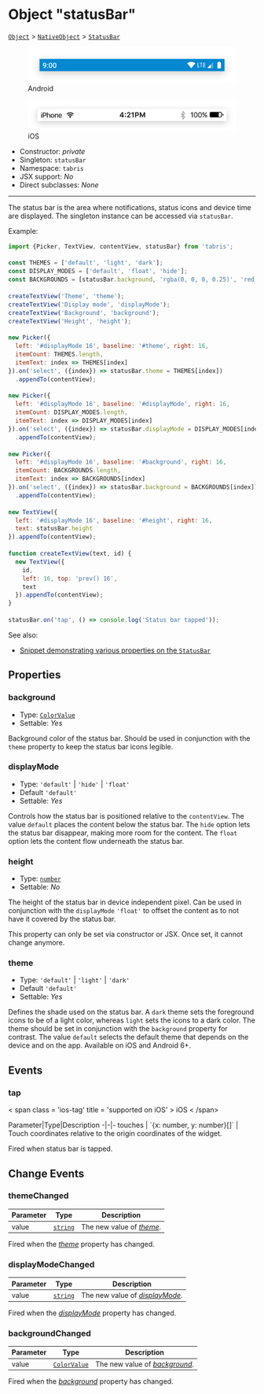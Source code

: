 ---
---
# Object "statusBar"

<span style="white-space:nowrap;">[`Object`](https://developer.mozilla.org/en-US/docs/Web/JavaScript/Reference/Global_Objects/Object)</span> > <span style="white-space:nowrap;">[`NativeObject`](NativeObject.md)</span> > <span style="white-space:nowrap;">[`StatusBar`](StatusBar.md)</span>

<div class="tabris-image"><figure><div><img srcset="img\android\StatusBar.png 2x" src="img\android\StatusBar.png" alt="StatusBar on Android"/></div><figcaption>Android</figcaption></figure><figure><div><img srcset="img\ios\StatusBar.png 2x" src="img\ios\StatusBar.png" alt="StatusBar on iOS"/></div><figcaption>iOS</figcaption></figure></div>

* Constructor: *private*
* Singleton: `statusBar`
* Namespace: `tabris`
* JSX support: *No*
* Direct subclasses: *None*
--------
The status bar is the area where notifications, status icons and device time are displayed. The singleton instance can be accessed via `statusBar`.


Example:
```js
import {Picker, TextView, contentView, statusBar} from 'tabris';

const THEMES = ['default', 'light', 'dark'];
const DISPLAY_MODES = ['default', 'float', 'hide'];
const BACKGROUNDS = [statusBar.background, 'rgba(0, 0, 0, 0.25)', 'red', 'green', 'blue'];

createTextView('Theme', 'theme');
createTextView('Display mode', 'displayMode');
createTextView('Background', 'background');
createTextView('Height', 'height');

new Picker({
  left: '#displayMode 16', baseline: '#theme', right: 16,
  itemCount: THEMES.length,
  itemText: index => THEMES[index]
}).on('select', ({index}) => statusBar.theme = THEMES[index])
  .appendTo(contentView);

new Picker({
  left: '#displayMode 16', baseline: '#displayMode', right: 16,
  itemCount: DISPLAY_MODES.length,
  itemText: index => DISPLAY_MODES[index]
}).on('select', ({index}) => statusBar.displayMode = DISPLAY_MODES[index])
  .appendTo(contentView);

new Picker({
  left: '#displayMode 16', baseline: '#background', right: 16,
  itemCount: BACKGROUNDS.length,
  itemText: index => BACKGROUNDS[index]
}).on('select', ({index}) => statusBar.background = BACKGROUNDS[index])
  .appendTo(contentView);

new TextView({
  left: '#displayMode 16', baseline: '#height', right: 16,
  text: statusBar.height
}).appendTo(contentView);

function createTextView(text, id) {
  new TextView({
    id,
    left: 16, top: 'prev() 16',
    text
  }).appendTo(contentView);
}

statusBar.on('tap', () => console.log('Status bar tapped'));
```
See also:

- [Snippet demonstrating various properties on the `StatusBar`](https://github.com/eclipsesource/tabris-js/tree/v3.0.0-beta2-dev.20190219+1046/snippets/statusbar.js)

## Properties

### background


* Type: <span style="white-space:nowrap;">[`ColorValue`](../types.md#colorvalue)</span>
* Settable: *Yes*



Background color of the status bar. Should be used in conjunction with the `theme` property to keep the status bar icons legible.

### displayMode


* Type: `'default'` | `'hide'` | `'float'`
* Default `'default'`
* Settable: *Yes*



Controls how the status bar is positioned relative to the `contentView`. The value `default` places the content below the status bar. The `hide` option lets the status bar disappear, making more room for the content. The `float` option lets the content flow underneath the status bar.

### height


* Type: <span style="white-space:nowrap;">[`number`](https://developer.mozilla.org/en-US/docs/Web/JavaScript/Data_structures#Number_type)</span>
* Settable: *No*



The height of the status bar in device independent pixel. Can be used in conjunction with the `displayMode` `'float'` to offset the content as to not have it covered by the status bar.

This property can only be set via constructor or JSX. Once set, it cannot change anymore.

### theme


* Type: `'default'` | `'light'` | `'dark'`
* Default `'default'`
* Settable: *Yes*



Defines the shade used on the status bar. A `dark` theme sets the foreground icons to be of a light color, whereas `light` sets the icons to a dark color. The theme should be set in conjunction with the `background` property for contrast. The value `default` selects the default theme that depends on the device and on the app. Available on iOS and Android 6+.


## Events

### tap

<p class="platforms"> < span class = 'ios-tag' title = 'supported on iOS' > iOS < /span></p>Parameter|Type|Description
-|-|-
touches | <span style="white-space:nowrap;">`{x: number, y: number}[]`</span> | Touch coordinates relative to the origin coordinates of the widget.

Fired when status bar is tapped.

## Change Events

### themeChanged

Parameter|Type|Description
-|-|-
value | <span style="white-space:nowrap;">[`string`](https://developer.mozilla.org/en-US/docs/Web/JavaScript/Data_structures#String_type)</span> | The new value of [*theme*](#theme).

Fired when the [*theme*](#theme) property has changed.

### displayModeChanged

Parameter|Type|Description
-|-|-
value | <span style="white-space:nowrap;">[`string`](https://developer.mozilla.org/en-US/docs/Web/JavaScript/Data_structures#String_type)</span> | The new value of [*displayMode*](#displayMode).

Fired when the [*displayMode*](#displayMode) property has changed.

### backgroundChanged

Parameter|Type|Description
-|-|-
value | <span style="white-space:nowrap;">[`ColorValue`](../types.md#colorvalue)</span> | The new value of [*background*](#background).

Fired when the [*background*](#background) property has changed.

